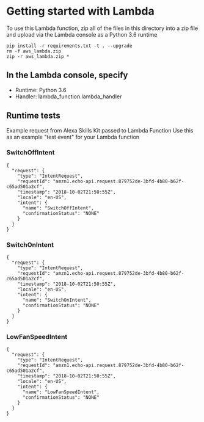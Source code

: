 # Getting started with Lambda

To use this Lambda function, zip all of the files in this directory
into a zip file and upload via the Lambda console as a Python 3.6 runtime

```
pip install -r requirements.txt -t . --upgrade
rm -f aws_lambda.zip
zip -r aws_lambda.zip *
```

## In the Lambda console, specify 
* Runtime: Python 3.6
* Handler: lambda_function.lambda_handler


## Runtime tests
Example request from Alexa Skills Kit passed to Lambda Function
Use this as an example "test event" for your Lambda function

### SwitchOffIntent
```
{
  "request": {
    "type": "IntentRequest",
    "requestId": "amzn1.echo-api.request.879752de-3bfd-4b80-b62f-c65ad501a2cf",
    "timestamp": "2018-10-02T21:50:55Z",
    "locale": "en-US",
    "intent": {
      "name": "SwitchOffIntent",
      "confirmationStatus": "NONE"
    }
  }
}
```

### SwitchOnIntent
```
{
  "request": {
    "type": "IntentRequest",
    "requestId": "amzn1.echo-api.request.879752de-3bfd-4b80-b62f-c65ad501a2cf",
    "timestamp": "2018-10-02T21:50:55Z",
    "locale": "en-US",
    "intent": {
      "name": "SwitchOnIntent",
      "confirmationStatus": "NONE"
    }
  }
}
```

### LowFanSpeedIntent
```
{
  "request": {
    "type": "IntentRequest",
    "requestId": "amzn1.echo-api.request.879752de-3bfd-4b80-b62f-c65ad501a2cf",
    "timestamp": "2018-10-02T21:50:55Z",
    "locale": "en-US",
    "intent": {
      "name": "LowFanSpeedIntent",
      "confirmationStatus": "NONE"
    }
  }
}
```



